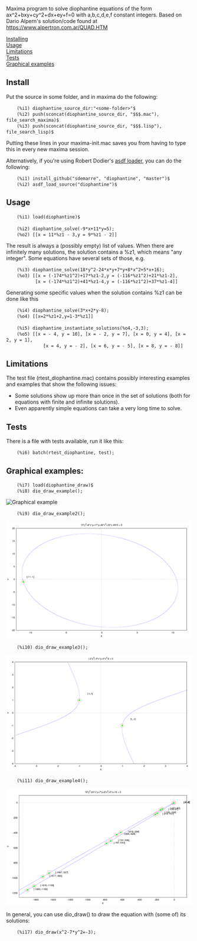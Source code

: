 Maxima program to solve diophantine equations of the form ax^2+bxy+cy^2+dx+ey+f=0 with a,b,c,d,e,f constant integers.
Based on Dario Alpern's solution/code found at https://www.alpertron.com.ar/QUAD.HTM

[Installing](README.md#install)  
[Usage](README.md#usage)  
[Limitations](README.md#limitations)  
[Tests](README.md#tests)  
[Graphical examples](README.md#graphical-examples)  

## Install
Put the source in some folder, and in maxima do the following:

```
	(%i1) diophantine_source_dir:"<some-folder>"$
	(%i2) push(sconcat(diophantine_source_dir, "$$$.mac"), file_search_maxima)$
	(%i3) push(sconcat(diophantine_source_dir, "$$$.lisp"), file_search_lisp)$
```

Putting these lines in your maxima-init.mac saves you from having to type this in every new maxima session.

Alternatively, if you're using Robert Dodier's [asdf loader](https://github.com/robert-dodier/maxima-asdf), you can do the following:

```
	(%i1) install_github("sdemarre", "diophantine", "master")$
	(%i2) asdf_load_source("diophantine")$
```

## Usage

```
	(%i1) load(diophantine)$

	(%i2) diophantine_solve(-9*x+11*y=5);
	(%o2) [[x = 11*%z1 - 3,y = 9*%z1 - 2]]
```

The result is always a (possibly empty) list of values. When there are infinitely many solutions, the solution contains a %z1, which means "any integer". Some equations have several sets of those, e.g.

```
	(%i3) diophantine_solve(18*y^2-24*x*y+7*y+8*x^2+5*x+16);
	(%o3) [[x = (-174*%z1^2)+17*%z1-2,y = (-116*%z1^2)+21*%z1-2],
	       [x = (-174*%z1^2)+41*%z1-4,y = (-116*%z1^2)+37*%z1-4]]
```

Generating some specific values when the solution contains %z1 can be done like this

```
	(%i4) diophantine_solve(3*x+2*y-8);
	(%o4) [[x=2*%z1+2,y=1-3*%z1]]

	(%i5) diophantine_instantiate_solutions(%o4,-3,3);
	(%o5) [[x = - 4, y = 10], [x = - 2, y = 7], [x = 0, y = 4], [x = 2, y = 1],
	      	  [x = 4, y = - 2], [x = 6, y = - 5], [x = 8, y = - 8]]
```

## Limitations

The test file (rtest_diophantine.mac) contains possibly interesting examples and examples that show the following issues:
* Some solutions show up more than once in the set of solutions (both for equations with finite and infinite solutions).
* Even apparently simple equations can take a very long time to solve.

## Tests

There is a file with tests available, run it like this:

```
	(%i6) batch(rtest_diophantine, test);
```

## Graphical examples:

```
	(%i7) load(diophantine_draw)$
	(%i8) dio_draw_example();
```

![Graphical example](dio_draw_example.png)

```
	(%i9) dio_draw_example2();
```

![Graphical example 2](dio_draw_example2.png)

```
	(%i10) dio_draw_example3();
```

![Graphical example 3](dio_draw_example3.png)

```
	(%i11) dio_draw_example4();
```

![Graphical example 4](dio_draw_example4.png)

In general, you can use dio_draw() to draw the equation with (some of) its solutions:

```
	(%i17) dio_draw(x^2-7*y^2=-3);
```